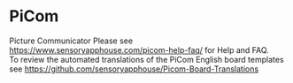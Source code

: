 # PiCom
Picture Communicator
Please see https://www.sensoryapphouse.com/picom-help-faq/ for Help and FAQ.<BR>
To review the automated translations of the PiCom English board templates see https://github.com/sensoryapphouse/Picom-Board-Translations
